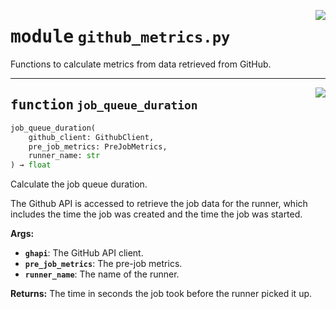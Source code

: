 <!-- markdownlint-disable -->

<a href="../src/github_metrics.py#L0"><img align="right" style="float:right;" src="https://img.shields.io/badge/-source-cccccc?style=flat-square"></a>

# <kbd>module</kbd> `github_metrics.py`
Functions to calculate metrics from data retrieved from GitHub. 


---

<a href="../src/github_metrics.py#L11"><img align="right" style="float:right;" src="https://img.shields.io/badge/-source-cccccc?style=flat-square"></a>

## <kbd>function</kbd> `job_queue_duration`

```python
job_queue_duration(
    github_client: GithubClient,
    pre_job_metrics: PreJobMetrics,
    runner_name: str
) → float
```

Calculate the job queue duration. 

The Github API is accessed to retrieve the job data for the runner, which includes the time the job was created and the time the job was started. 



**Args:**
 
 - <b>`ghapi`</b>:  The GitHub API client. 
 - <b>`pre_job_metrics`</b>:  The pre-job metrics. 
 - <b>`runner_name`</b>:  The name of the runner. 



**Returns:**
 The time in seconds the job took before the runner picked it up. 


